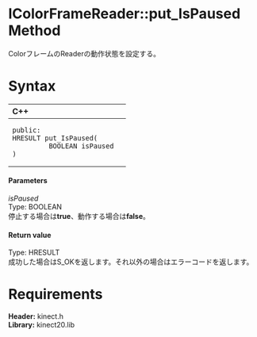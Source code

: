 IColorFrameReader::put\_IsPaused Method  
=======================================  

ColorフレームのReaderの動作状態を設定する。 <span id="syntaxSection"></span>

Syntax  
======  

<table>
<colgroup>
<col width="100%" />
</colgroup>
<thead>
<tr class="header">
<th align="left">C++</th>
</tr>
</thead>
<tbody>
<tr class="odd">
<td align="left"><pre><code>public:  
HRESULT put_IsPaused(  
         BOOLEAN isPaused  
)</code></pre></td>
</tr>
</tbody>
</table>

<span id="ID4EG"></span>
#### Parameters  

*isPaused*    
Type: BOOLEAN  
停止する場合は**true**、動作する場合は**false**。  

<span id="ID4EP"></span>
#### Return value  

Type: HRESULT  
成功した場合はS\_OKを返します。それ以外の場合はエラーコードを返します。  

<span id="requirements"></span>

Requirements  
============  

**Header:** kinect.h  
**Library:** kinect20.lib  



<!--Please do not edit the data in the comment block below.-->
<!--
TOCTitle : put_IsPaused Method
RLTitle : IColorFrameReader::put_IsPaused Method
KeywordK : put_IsPaused method
KeywordK : IColorFrameReader::put_IsPaused method
KeywordF : IColorFrameReader::put_IsPaused
KeywordF : put_IsPaused
KeywordF : Microsoft.Kinect.kinect.IColorFrameReader.put_IsPaused(BOOLEAN)
KeywordA : M:Microsoft.Kinect.kinect.IColorFrameReader.put_IsPaused(BOOLEAN)
AssetID : M:Microsoft.Kinect.kinect.IColorFrameReader.put_IsPaused(BOOLEAN)
Locale : en-us
CommunityContent : 1
APIType : Managed
APILocation : 
APIName : Microsoft.Kinect.kinect.IColorFrameReader::put_IsPaused
TargetOS : Windows
TopicType : kbSyntax
DevLang : C++
DocSet : K4Wv2
ProjType : K4Wv2Proj
Technology : Kinect for Windows
Product : Kinect for Windows SDK v2
productversion : 20
-->
